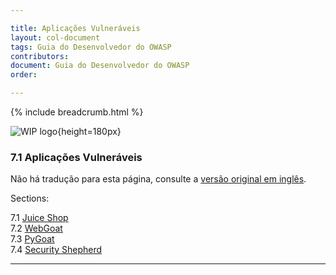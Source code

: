 ```yaml
---

title: Aplicações Vulneráveis
layout: col-document
tags: Guia do Desenvolvedor do OWASP
contributors:
document: Guia do Desenvolvedor do OWASP
order:

---
```


{% include breadcrumb.html %}

![WIP logo](../../../assets/images/dg_wip.png "Trabalho em andamento"){height=180px}

### 7.1 Aplicações Vulneráveis

Não há tradução para esta página, consulte a [versão original em inglês][release0910].

Sections:

7.1 [Juice Shop](#juice-shop)  
7.2 [WebGoat](#webgoat)  
7.3 [PyGoat](#pygoat)  
7.4 [Security Shepherd](#security-shepherd)  

----

[release0910]: https://github.com/OWASP/www-project-developer-guide/blob/main/draft/09-training-education/01-vulnerable-apps/toc.md
